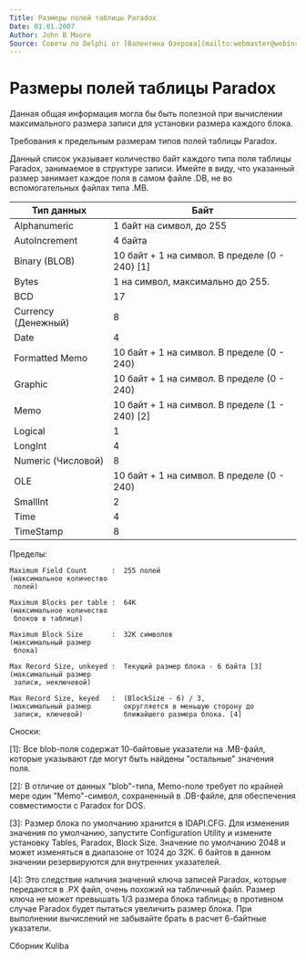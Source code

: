 ```yaml
---
Title: Размеры полей таблицы Paradox
Date: 01.01.2007
Author: John B Moore
Source: Советы по Delphi от [Валентина Озерова](mailto:webmaster@webinspector.com)
---
```



Размеры полей таблицы Paradox
=============================

Данная общая информация могла бы быть полезной при вычислении
максимального размера записи для установки размера каждого блока.

Требования к предельным размерам типов полей таблицы Paradox.

Данный список указывает количество байт каждого типа поля таблицы
Paradox, занимаемое в структуре записи. Имейте в виду, что указанный
размер занимает каждое поля в самом файле .DB, не во вспомогательных
файлах типа .MB.

Тип данных          | Байт
--------------------|-------------------------------------
Alphanumeric        |  1 байт на символ, до 255
AutoIncrement       |  4 байта
Binary (BLOB)       | 10 байт + 1 на символ. В пределе (0 - 240) [1]
Bytes               |  1 на символ, максимально до 255.
BCD                 | 17
Currency (Денежный) |  8
Date                |  4
Formatted Memo      | 10 байт + 1 на символ. В пределе (0 - 240)
Graphic             | 10 байт + 1 на символ. В пределе (0 - 240)
Memo                | 10 байт + 1 на символ. В пределе (1 - 240) [2]
Logical             |  1
LongInt             |  4
Numeric (Числовой)  |  8
OLE                 | 10 байт + 1 на символ. В пределе (0 - 240)
SmallInt            |  2
Time                |  4
TimeStamp           |  8

Пределы:

    Maximum Field Count      :  255 полей
    (максимальное количество
     полей)

    Maximum Blocks per table :  64К
    (максимальное количество
     блоков в таблице)

    Maximum Block Size       :  32К символов
    (максимальный размер
     блока)

    Max Record Size, unkeyed :  Текущий размер блока - 6 байта [3]
    (максимальный размер
     записи, неключевой)

    Max Record Size, keyed   :  (BlockSize - 6) / 3,
    (максимальный размер        округляется в меньшую сторону до
     записи, ключевой)          ближайшего размера блока. [4]

Сноски:

[1]: Все blob-поля содержат 10-байтовые указатели на .MB-файл, которые
указывают где могут быть найдены "остальные" значения поля.

[2]: В отличие от данных "blob"-типа, Memo-поле требует по крайней
мере один "Memo"-символ, сохраненный в .DB-файле, для обеспечения
совместимости с Paradox for DOS.

[3]: Размер блока по умолчанию хранится в IDAPI.CFG. Для изменения
значения по умолчанию, запустите Configuration Utility и измените
установку Tables, Paradox, Block Size. Значение по умолчанию 2048 и
может изменяться в диапазоне от 1024 до 32К. 6 байтов в данном значении
резервируются для внутренних указателей.

[4]: Это следствие наличия значений ключа записей Paradox, которые
передаются в .PX файл, очень похожий на табличный файл. Размер ключа не
может превышать 1/3 размера блока таблицы; в противном случае Paradox
будет пытаться увеличить размер блока. При выполнении вычислений не
забывайте брать в расчет 6-байтные указатели.


Сборник Kuliba
